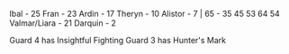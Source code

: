 Ibal - 25
Fran - 23
Ardin - 17
Theryn - 10
Alistor - 7 | 65 - 35 45 53 64 54
Valmar/Liara - 21
Darquin - 2

Guard 4 has Insightful Fighting
Guard 3 has Hunter's Mark
